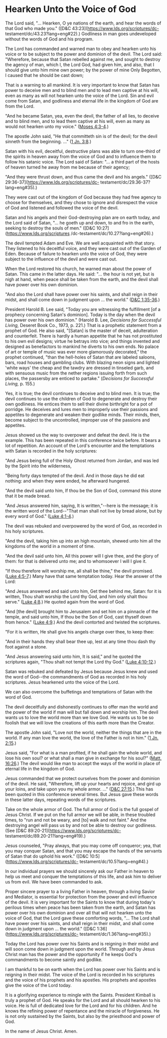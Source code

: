 # Hearken Unto the Voice of God

The Lord said, "... Hearken, O ye nations of the earth, and hear the words of
that God who made you." ([D&amp;C 43:23](https://www.lds.org/scriptures/dc-
testament/dc/43.23?lang=eng#22).) Godliness in man goes undeveloped without
the words of God and his program.

The Lord has commanded and warned man to obey and hearken unto his voice or to
be subject to the power and dominion of the devil. The Lord said: "Wherefore,
because that Satan rebelled against me, and sought to destroy the agency of
man, which I, the Lord God, had given him, and also, that I should give unto
him mine own power; by the power of mine Only Begotten, I caused that he
should be cast down;

That is a warning to all mankind. It is very important to know that Satan has
power to deceive men and to blind men and to lead men captive at his will,
even as many as will not hearken unto the voice of the Lord. Sin and evil come
from Satan, and godliness and eternal life in the kingdom of God are from the
Lord.

"And he became Satan, yea, even the devil, the father of all lies, to deceive
and to blind men, and to lead them captive at his will, even as many as would
not hearken unto my voice." ([Moses
4:3-4](https://www.lds.org/scriptures/pgp/moses/4.3-4?lang=eng#2).)

The apostle John said, "He that committeth sin is of the devil; for the devil
sinneth from the beginning. ..." ([1 Jn.
3:8](https://www.lds.org/scriptures/nt/1-jn/3.8?lang=eng#7).)

Satan with his evil, deceitful, destructive plans was able to turn one-third
of the spirits in heaven away from the voice of God and to influence them to
follow his satanic voice. The Lord said of Satan: "... a third part of the hosts
of heaven turned he away from me because of their agency;

"And they were thrust down, and thus came the devil and his angels." ([D&amp;C
29:36-37](https://www.lds.org/scriptures/dc-
testament/dc/29.36-37?lang=eng#35).)

They were cast out of the kingdom of God because they had free agency to
choose for themselves, and they chose to ignore and disrespect the voice of
God and listened and followed the voice of the devil.

Satan and his angels and their God-destroying plan are on earth today, and the
Lord said of Satan, "... he goeth up and down, to and fro in the earth, seeking
to destroy the souls of men." ([D&amp;C 10:27](https://www.lds.org/scriptures
/dc-testament/dc/10.27?lang=eng#26).)

The devil tempted Adam and Eve. We are well acquainted with that story. They
listened to his deceitful voice, and they were cast out of the Garden of Eden.
Because of failure to hearken unto the voice of God, they were subject to the
influence of the devil and were cast out.

When the Lord restored his church, he warned man about the power of Satan.
This came in the latter days. He said: "... the hour is not yet, but is nigh at
hand, when peace shall be taken from the earth, and the devil shall have power
over his own dominion.

"And also the Lord shall have power over his saints, and shall reign in their
midst, and shall come down in judgment upon ... the world." ([D&amp;C
1:35-36](https://www.lds.org/scriptures/dc-testament/dc/1.35-36?lang=eng#34).)

President Harold B. Lee said, "Today you are witnessing the fulfillment [of a
prophecy concerning Satan's dominion]. Today is the day when the devil has
power over his own dominion." (Harold B. Lee, _Decisions for Successful
Living,_ Deseret Book Co., 1973, p. 221.) That is a prophetic statement from a
prophet of God. He also said, "[Satan] is the master of deceit, adulteration
and counterfeit. There is hardly a human appetite that he has not prostituted
to his own evil designs; virtue he betrays into vice; and things invented and
designed as benefactors to mankind he diverts to his own ends. No palace of
art or temple of music was ever more glamorously decorated," the prophet
continued, "than the hell-holes of Satan that are labeled saloons, bars, road
houses and gambling clubs. With blazing neon signs and lighted 'white ways'
the cheap and the tawdry are dressed in tinseled garb, and with sensuous music
from the nether regions issuing forth from such places, the passersby are
enticed to partake." (_Decisions for Successful Living,_ p. 155.)

Yes, it is true; the devil continues to deceive and to blind men. It is true;
the devil continues to use the children of God to degenerate and destroy their
own godliness. He entices them to sell their divine birthright for a pot of
porridge. He deceives and lures men to improperly use their passions and
appetites to degenerate and weaken their godlike minds. Their minds, then,
become subject to the uncontrolled, improper use of the passions and
appetites.

Jesus showed us the way to overpower and defeat the devil. He is the example.
This has been repeated in this conference twice before. It bears a lot of
repetition. An account of the Lord's encounter and the temptations with Satan
is recorded in the holy scriptures:

"And Jesus being full of the Holy Ghost returned from Jordan, and was led by
the Spirit into the wilderness,

"Being forty days tempted of the devil. And in those days he did eat nothing:
and when they were ended, he afterward hungered.

"And the devil said unto him, If thou be the Son of God, command this stone
that it be made bread.

"And Jesus answered him, saying, It is written,"--here is the message; it is
the written word of the Lord--"That man shall not live by bread alone, but by
every word of God." ([Luke
4:1-4](https://www.lds.org/scriptures/nt/luke/4.1-4?lang=eng#0).)

The devil was rebuked and overpowered by the word of God, as recorded in his
holy scriptures.

"And the devil, taking him up into an high mountain, shewed unto him all the
kingdoms of the world in a moment of time.

"And the devil said unto him, All this power will I give thee, and the glory
of them: for that is delivered unto me; and to whomsoever I will I give it.

"If thou therefore wilt worship me, all shall be thine," the devil promised.
([Luke 4:5-7](https://www.lds.org/scriptures/nt/luke/4.5-7?lang=eng#4).) Many
have that same temptation today. Hear the answer of the Lord:

"And Jesus answered and said unto him, Get thee behind me, Satan: for it is
written, Thou shalt worship the Lord thy God, and him only shalt thou serve."
([Luke 4:8](https://www.lds.org/scriptures/nt/luke/4.8?lang=eng#7).) He quoted
again from the word of God.

"And [the devil] brought him to Jerusalem and set him on a pinnacle of the
temple, and said unto him, If thou be the Son of God, cast thyself down from
hence." ([Luke 4:9](https://www.lds.org/scriptures/nt/luke/4.9?lang=eng#8).)
And the devil contorted and twisted the scriptures.

"For it is written, He shall give his angels charge over thee, to keep thee:

"And in their hands they shall bear thee up, lest at any time thou dash thy
foot against a stone.

"And Jesus answering said unto him, It is said," and he quoted the scriptures
again, "Thou shalt not tempt the Lord thy God." ([Luke
4:10-12](https://www.lds.org/scriptures/nt/luke/4.10-12?lang=eng#9).)

Satan was rebuked and defeated by Jesus because Jesus knew and used the word
of God--the commandments of God as recorded in his holy scriptures. Jesus
hearkened unto the voice of the Lord.

We can also overcome the buffetings and temptations of Satan with the word of
God.

The devil deceitfully and dishonestly continues to offer man the world and the
power of the world if man will but fall down and worship him. The devil wants
us to love the world more than we love God. He wants us to be so foolish that
we will love the creations of this earth more than the Creator.

The apostle John said, "Love not the world, neither the things that are in the
world. If any man love the world, the love of the Father is not in him." ([1
Jn. 2:15](https://www.lds.org/scriptures/nt/1-jn/2.15?lang=eng#14).)

Jesus said, "For what is a man profited, if he shall gain the whole world, and
lose his own soul? or what shall a man give in exchange for his soul?" ([Matt.
16:26](https://www.lds.org/scriptures/nt/matt/16.26?lang=eng#25).) The devil
would like man to accept the ways of the world in place of eternal life in the
kingdom of God.

Jesus commanded that we protect ourselves from the power and dominion of the
devil. He said, "Wherefore, lift up your hearts and rejoice, and gird up your
loins, and take upon you my whole armor. ..." ([D&amp;C
27:15](https://www.lds.org/scriptures/dc-testament/dc/27.15?lang=eng#14).)
This has been quoted in this conference several times. But Jesus gave these
words in these latter days, repeating words of the scriptures.

Take on the whole armor of God. The full armor of God is the full gospel of
Jesus Christ. If we put on the full armor we will be able, in these troubled
times, to "run and not be weary, and [to] walk and not faint." And the
destroying angel will pass us by and not be able to destroy our godliness.
(See [D&amp;C 89:20-21](https://www.lds.org/scriptures/dc-
testament/dc/89.20-21?lang=eng#19).)

Jesus counseled, "Pray always, that you may come off conqueror; yea, that you
may conquer Satan, and that you may escape the hands of the servants of Satan
that do uphold his work." ([D&amp;C 10:5](https://www.lds.org/scriptures/dc-
testament/dc/10.5?lang=eng#4).)

In our individual prayers we should sincerely ask our Father in heaven to help
us meet and conquer the temptations of this life, and ask him to deliver us
from evil. We have been commanded to ask.

Proper sincere prayer to a living Father in heaven, through a living Savior
and Mediator, is essential for protection from the power and evil influence of
the devil. It is very important for the Saints to know that during today's
perilous times when peace has been taken from the earth, and Satan has power
over his own dominion and over all that will not hearken unto the voice of
God, that the Lord gave these comforting words, "... The Lord shall have power
over his saints, and shall reign in their midst, and shall come down in
judgment upon ... the world." ([D&amp;C 1:36](https://www.lds.org/scriptures/dc-
testament/dc/1.36?lang=eng#35).)

Today the Lord has power over his Saints and is reigning in their midst and
will soon come down in judgment upon the world. Through and by Jesus Christ
man has the power and the opportunity if he keeps God's commandments to become
saintly and godlike.

I am thankful to be on earth when the Lord has power over his Saints and is
reigning in their midst. The voice of the Lord is recorded in his scriptures
and the voice of his prophets and his apostles. His prophets and apostles give
the voice of the Lord today.

It is a glorifying experience to mingle with the Saints. President Kimball is
truly a prophet of God. He speaks for the Lord and all should hearken to his
voice. He is full of dedicated love for the Lord and for his children. And he
knows the refining power of repentance and the miracle of forgiveness. He is
not only sustained by the Saints, but also by the priesthood and power of God.

In the name of Jesus Christ. Amen.

